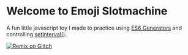 Welcome to Emoji Slotmachine
=========================

A fun little javascript toy I made to practice using [ES6 Generators](https://developer.mozilla.org/en-US/docs/Web/JavaScript/Reference/Statements/function*) and controlling [setInterval()](https://developer.mozilla.org/en-US/docs/Web/API/WindowOrWorkerGlobalScope/setInterval).

[![Remix on Glitch](https://cdn.glitch.com/2703baf2-b643-4da7-ab91-7ee2a2d00b5b%2Fremix-button.svg)](https://glitch.com/edit/#!/remix/emoji-slotmachine)